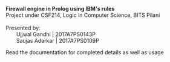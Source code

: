 <b>Firewall engine in Prolog using IBM's rules</b><br>
Project under CSF214, Logic in Computer Science, BITS Pilani<br><br>
Presented by:<br>
&emsp;&emsp;Ujjwal Gandhi | 2017A7PS0143P<br>
&emsp;&emsp;Saujas Adarkar | 2017A7PS0109P

Read the documentation for completed details as well as usage
